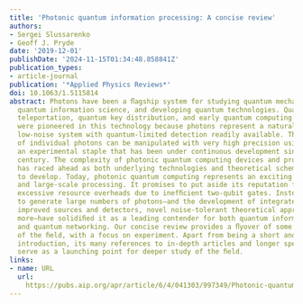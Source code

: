 ```yaml
---
title: 'Photonic quantum information processing: A concise review'
authors:
- Sergei Slussarenko
- Geoff J. Pryde
date: '2019-12-01'
publishDate: '2024-11-15T01:34:48.858841Z'
publication_types:
- article-journal
publication: '*Applied Physics Reviews*'
doi: 10.1063/1.5115814
abstract: Photons have been a ﬂagship system for studying quantum mechanics, advancing
  quantum information science, and developing quantum technologies. Quantum entanglement,
  teleportation, quantum key distribution, and early quantum computing demonstrations
  were pioneered in this technology because photons represent a naturally mobile and
  low-noise system with quantum-limited detection readily available. The quantum states
  of individual photons can be manipulated with very high precision using interferometry,
  an experimental staple that has been under continuous development since the 19th
  century. The complexity of photonic quantum computing devices and protocol realizations
  has raced ahead as both underlying technologies and theoretical schemes have continued
  to develop. Today, photonic quantum computing represents an exciting path to medium-
  and large-scale processing. It promises to put aside its reputation for requiring
  excessive resource overheads due to inefﬁcient two-qubit gates. Instead, the ability
  to generate large numbers of photons—and the development of integrated platforms,
  improved sources and detectors, novel noise-tolerant theoretical approaches, and
  more—have solidiﬁed it as a leading contender for both quantum information processing
  and quantum networking. Our concise review provides a ﬂyover of some key aspects
  of the ﬁeld, with a focus on experiment. Apart from being a short and accessible
  introduction, its many references to in-depth articles and longer specialist reviews
  serve as a launching point for deeper study of the ﬁeld.
links:
- name: URL
  url: 
    https://pubs.aip.org/apr/article/6/4/041303/997349/Photonic-quantum-information-processing-A-concise
---
```

